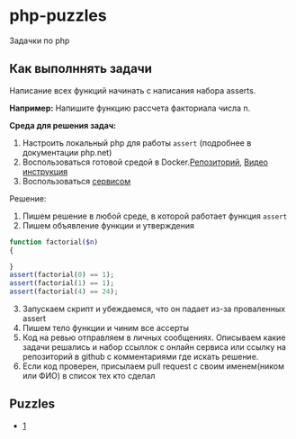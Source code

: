 # php-puzzles

Задачки по php

## Как выполннять задачи

Написание всех функций начинать с написания набора asserts.

**Например:** Напишите функцию рассчета факториала числа n. 

**Среда для решения задач:**
1. Настроить локальный php для работы `assert` (подробнее в документации php.net)
2. Воспользоваться готовой средой в Docker.[Репозиторий](https://github.com/otis22/php-minimal), [Видео инструкция](https://www.loom.com/share/e7434b8cd8fa4b0da69a8c0cf0339aa1)
3. Воспользоваться [сервисом](https://sandbox.onlinephpfunctions.com/)


Решение:
1. Пишем решение в любой среде, в которой работает функция `assert`
2. Пишем объявление функции и утверждения 
```php
function factorial($n)
{

}
assert(factorial(0) == 1);
assert(factorial(1) == 1);
assert(factorial(4) == 24);
```
3. Запускаем скрипт и убеждаемся, что он падает из-за проваленных assert
4. Пишем тело функции и чиним все ассерты
5. Код на ревью отправляем в личных сообщениях. Описываем какие задачи решались и набор ссыллок с онлайн сервиса или ссылку на репозиторий в github с комментариями где искать решение.
6. Если код проверен, присылаем pull request с своим именем(ником или ФИО) в список тех кто сделал

## Puzzles 

* [1](puzzles/1.md)